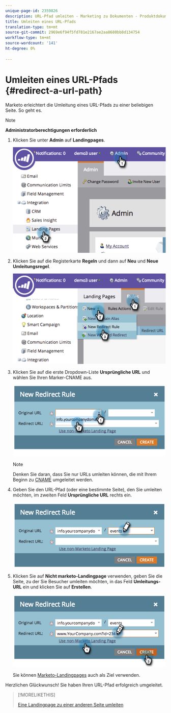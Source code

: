 ```yaml
---
unique-page-id: 2359826
description: URL-Pfad umleiten - Marketing zu Dokumenten - Produktdokumentation
title: Umleiten eines URL-Pfads
translation-type: tm+mt
source-git-commit: 2969e6f94f5fd781e2167ae2aa8680bb8d134754
workflow-type: tm+mt
source-wordcount: '141'
ht-degree: 0%

---
```



# Umleiten eines URL-Pfads {#redirect-a-url-path}

Marketo erleichtert die Umleitung eines URL-Pfads zu einer beliebigen Seite. So geht es.

>[!NOTE]
>
>**Administratorberechtigungen erforderlich**

1. Klicken Sie unter **Admin** auf **Landingpages**.

   ![](assets/image2014-9-18-13-3a43-3a29.png)

1. Klicken Sie auf die Registerkarte **Regeln** und dann auf **Neu** und **Neue Umleitungsregel**.

   ![](assets/image2014-9-18-13-3a43-3a40.png)

1. Klicken Sie auf die erste Dropdown-Liste **Ursprüngliche URL** und wählen Sie Ihren Marker-CNAME aus.

   ![](assets/image2014-9-18-13-3a43-3a49.png)

   >[!NOTE]
   >
   >Denken Sie daran, dass Sie nur URLs umleiten können, die mit Ihrem Beginn zu [CNAME](/help/marketo/product-docs/demand-generation/landing-pages/landing-page-actions/customize-your-landing-page-urls-with-a-cname.md) umgeleitet werden.

1. Geben Sie den URL-Pfad (oder eine bestimmte Seite), den Sie umleiten möchten, im zweiten Feld **Ursprüngliche URL** rechts ein.

   ![](assets/image2014-9-18-13-3a43-3a59.png)

1. Klicken Sie auf **Nicht marketo-Landingpage** verwenden, geben Sie die Seite, zu der Sie Besucher umleiten möchten, in das Feld **Umleitungs-URL** ein und klicken Sie auf **Erstellen**.

   ![](assets/image2014-9-18-13-3a44-3a7.png)

   Sie können [Marketo-Landingpages](/help/marketo/product-docs/demand-generation/landing-pages/landing-page-actions/redirect-a-marketo-landing-page-to-another-page.md) auch als Ziel verwenden.

Herzlichen Glückwunsch! Sie haben Ihren URL-Pfad erfolgreich umgeleitet.

>[!MORELIKETHIS]
>
>[Eine Landingpage zu einer anderen Seite umleiten](/help/marketo/product-docs/demand-generation/landing-pages/landing-page-actions/redirect-a-marketo-landing-page-to-another-page.md)
